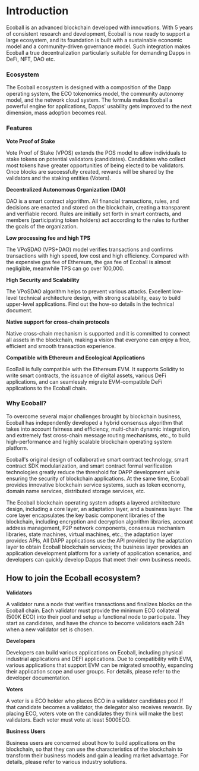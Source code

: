 # Introduction

Ecoball is an advanced blockchain developed with innovations. With 5 years of consistent research and development, Ecoball is now ready to support a large ecosystem, and its foundation is built with a sustainable economic model and a community-driven governance model. Such integration makes Ecoball a true decentralization particularly suitable for demanding Dapps in DeFi, NFT, DAO etc.

### Ecosystem

The Ecoball ecosystem is designed with a composition of the Dapp operating system, the ECO tokenomics model, the community autonomy model, and the network cloud system. The formula  makes Ecoball a powerful engine for applications, Dapps' usability gets improved to the next dimension, mass adoption becomes real.

### Features

**Vote Proof of Stake**

Vote Proof of Stake (VPOS) extends the POS model to allow individuals to stake tokens on potential validators (candidates). Candidates who collect most tokens have greater opportunities of being elected to be validators. Once blocks are successfully created, rewards will be shared by the validators and the staking entities (Voters).

**Decentralized Autonomous Organization (DAO)**

DAO is a smart contract algorithm. All financial transactions, rules, and decisions are enacted and stored on the blockchain, creating a transparent and verifiable record. Rules are initially set forth in smart contracts, and members (participating token holders) act according to the rules to further the goals of the organization.

**Low processing fee and high TPS**

The VPoSDAO (VPS+DAO) model verifies transactions and confirms transactions with high speed, low cost and high efficiency. Compared with the expensive gas fee of Ethereum, the gas fee of Ecoball is almost negligible, meanwhile TPS can go over 100,000.

**High Security and Scalability**

The VPoSDAO algorithm helps to prevent various attacks.  Excellent low-level technical architecture design, with strong scalability, easy to build upper-level applications. Find out the how-so details in the technical document.

**Native support for cross-chain protocols**

Native cross-chain mechanism is supported and it is committed to connect all assets in the blockchain, making a vision that everyone can enjoy a free, efficient and smooth transaction experience.

**Compatible with Ethereum and Ecological Applications**

EcoBall is fully compatible with the Ethereum EVM. It supports Solidity to write smart contracts, the issuance of digital assets, various DeFi applications, and can seamlessly migrate EVM-compatible DeFi applications to the Ecoball chain.

### Why Ecoball? <a href="why-ecoball" id="why-ecoball"></a>

To overcome several major challenges brought by blockchain business, Ecoball has independently developed a hybrid consensus algorithm that takes into account fairness and efficiency, multi-chain dynamic integration, and extremely fast cross-chain message routing mechanisms, etc., to build high-performance and highly scalable blockchain operating system platform.

Ecoball's original design of collaborative smart contract technology, smart contract SDK modularization, and smart contract formal verification technologies greatly reduce the threshold for DAPP development while ensuring the security of blockchain applications. At the same time, Ecoball provides innovative blockchain service systems, such as token economy, domain name services, distributed storage services, etc.

The Ecoball blockchain operating system adopts a layered architecture design, including a core layer, an adaptation layer, and a business layer. The core layer encapsulates the key basic component libraries of the blockchain, including encryption and decryption algorithm libraries, account address management, P2P network components, consensus mechanism libraries, state machines, virtual machines, etc.; the adaptation layer provides APIs, All DAPP applications use the API provided by the adaptation layer to obtain Ecoball blockchain services; the business layer provides an application development platform for a variety of application scenarios, and developers can quickly develop Dapps that meet their own business needs.



## How to join the Ecoball ecosystem? <a href="how-to-join-the-ecoball-ecosystem" id="how-to-join-the-ecoball-ecosystem"></a>

**Validators**

A validator runs a node that verifies transactions and finalizes blocks on the Ecoball chain. Each validator must provide the minimum ECO collateral (500K ECO) into their pool and setup a functional node to participate. They start as candidates, and have the chance to become validators each 24h when a new validator set is chosen.

**Developers**

Developers can build various applications on Ecoball, including physical industrial applications and DEFI applications. Due to compatibility with EVM, various applications that support EVM can be migrated smoothly, expanding their application scope and user groups. For details, please refer to the developer documentation.

**Voters**

A voter is a ECO holder who places ECO in a validator candidates pool.If that candidate becomes a validator, the delegator also receives rewards. By placing ECO, voters vote on the candidates they think will make the best validators. Each voter must vote at least 5000ECO.

**Business Users**

Business users are concerned about how to build applications on the blockchain, so that they can use the characteristics of the blockchain to transform their business models and gain a leading market advantage. For details, please refer to various industry solutions.
